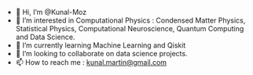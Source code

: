 - 👋 Hi, I’m @Kunal-Moz
- 👀 I’m interested in Computational Physics : Condensed Matter Physics, Statistical Physics, Computational Neuroscience, Quantum Computing and Data Science.
- 🌱 I’m currently learning Machine Learning and Qiskit 
- 💞️ I’m looking to collaborate on data science projects.
- 📫 How to reach me : kunal.martin@gmail.com

<!---
Kunal-Moz/Kunal-Moz is a ✨ special ✨ repository because its `README.md` (this file) appears on your GitHub profile.
You can click the Preview link to take a look at your changes.
--->
